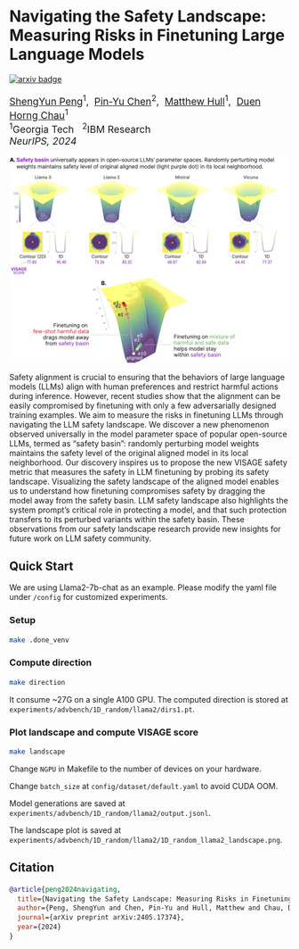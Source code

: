 # Navigating the Safety Landscape: Measuring Risks in Finetuning Large Language Models

[![arxiv badge](https://img.shields.io/badge/arXiv-2405.17374-red)](https://arxiv.org/abs/2405.17374)


<p align='left' style="text-align:left;font-size:1.25em;">
<a href="https://shengyun-peng.github.io/">ShengYun Peng</a><sup>1</sup>,&nbsp;
<a href="https://shengyun-peng.github.io/">Pin-Yu Chen</a><sup>2</sup>,&nbsp;
<a href="https://shengyun-peng.github.io/">Matthew Hull</a><sup>1</sup>,&nbsp;
<a href="https://shengyun-peng.github.io/">Duen Horng Chau</a><sup>1</sup>&nbsp;
<br/> 
<sup>1</sup>Georgia Tech&nbsp;&nbsp;&nbsp;<sup>2</sup>IBM Research&nbsp;&nbsp;&nbsp;
<br/> 
<em>NeurIPS, 2024</em>
</p>

<p align="center">
<img src="./image/landscape.png" alt="Demo" width="1000"/>
</p>

Safety alignment is crucial to ensuring that the behaviors of large language models (LLMs) align with human preferences and restrict harmful actions during inference. However, recent studies show that the alignment can be easily compromised by finetuning with only a few adversarially designed training examples. We aim to measure the risks in finetuning LLMs through navigating the LLM safety landscape. We discover a new phenomenon observed universally in the model parameter space of popular open-source LLMs, termed as “safety basin”: randomly perturbing model weights maintains the safety level of the original aligned model in its local neighborhood. Our discovery inspires us to propose the new VISAGE safety metric that measures the safety in LLM finetuning by probing its safety landscape. Visualizing the safety landscape of the aligned model enables us to understand how finetuning compromises safety by dragging the model away from the safety basin. LLM safety landscape also highlights the system prompt’s critical role in protecting a model, and that such protection transfers to its perturbed variants within the safety basin. These observations from our safety landscape research provide new insights for future work on LLM safety community.


## Quick Start
We are using Llama2-7b-chat as an example. Please modify the yaml file under `/config` for customized experiments. 

### Setup
```bash
make .done_venv
```

### Compute direction
```bash
make direction
```

It consume ~27G on a single A100 GPU. The computed direction is stored at `experiments/advbench/1D_random/llama2/dirs1.pt`.

### Plot landscape and compute VISAGE score
```bash
make landscape 
```

Change `NGPU` in Makefile to the number of devices on your hardware. 

Change `batch_size` at `config/dataset/default.yaml` to avoid CUDA OOM. 

Model generations are saved at `experiments/advbench/1D_random/llama2/output.jsonl`.

The landscape plot is saved at `experiments/advbench/1D_random/llama2/1D_random_llama2_landscape.png`.

## Citation
```bibtex
@article{peng2024navigating,
  title={Navigating the Safety Landscape: Measuring Risks in Finetuning Large Language Models},
  author={Peng, ShengYun and Chen, Pin-Yu and Hull, Matthew and Chau, Duen Horng},
  journal={arXiv preprint arXiv:2405.17374},
  year={2024}
}
```





